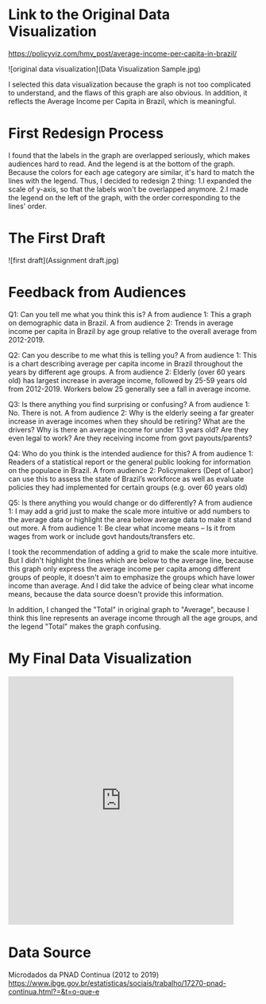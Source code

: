 # Link to the Original Data Visualization

https://policyviz.com/hmv_post/average-income-per-capita-in-brazil/

![original data visualization](Data Visualization Sample.jpg)

I selected this data visualization because the graph is not too complicated to understand, and the flaws of this graph are also obvious. In addition, it reflects the Average Income per Capita in Brazil, which is meaningful.

# First Redesign Process

I found that the labels in the graph are overlapped seriously, which makes audiences hard to read. And the legend is at the bottom of the graph. Because the colors for each age category are similar, it's hard to match the lines with the legend.
Thus, I decided to redesign 2 thing: 1.I expanded the scale of y-axis, so that the labels won't be overlapped anymore. 2.I made the legend on the left of the graph, with the order corresponding to the lines' order.

# The First Draft

![first draft](Assignment draft.jpg)

# Feedback from Audiences

Q1: Can you tell me what you think this is?
A from audience 1: This a graph on demographic data in Brazil.
A from audience 2: Trends in average income per capita in Brazil by age group relative to the overall average from 2012-2019. 

Q2: Can you describe to me what this is telling you?
A from audience 1: This is a chart describing average per capita income in Brazil throughout the years by different age groups.
A from audience 2: Elderly (over 60 years old) has largest increase in average income, followed by 25-59 years old from 2012-2019. Workers below 25 generally see a fall in average income. 

Q3: Is there anything you find surprising or confusing?
A from audience 1: No. There is not.
A from audience 2: Why is the elderly seeing a far greater increase in average incomes when they should be retiring? What are the drivers?
Why is there an average income for under 13 years old? Are they even legal to work? Are they receiving income from govt payouts/parents?

Q4: Who do you think is the intended audience for this?
A from audience 1: Readers of a statistical report or the general public looking for information on the populace in Brazil.
A from audience 2: Policymakers (Dept of Labor) can use this to assess the state of Brazil’s workforce as well as evaluate policies they had implemented for certain groups (e.g. over 60 years old)

Q5: Is there anything you would change or do differently?
A from audience 1: I may add a grid just to make the scale more intuitive or add numbers to the average data or highlight the area below average data to make it stand out more.
A from audience 1: Be clear what income means – Is it from wages from work or include govt handouts/transfers etc.


I took the recommendation of adding a grid to make the scale more intuitive. But I didn't highlight the lines which are below to the average line, because this graph only express the average income per capita among different groups of people, it doesn't aim to emphasize the groups which have lower income than average. And I did take the advice of being clear what income means, because the data source doesn't provide this information.

In addition, I changed the "Total" in original graph to "Average", because I think this line represents an average income through all the age groups, and the legend "Total" makes the graph confusing.

# My Final Data Visualization

<iframe
src="https://public.tableau.com/views/Assignment3_16139316854420/Sheet1?:showVizHome=no&:embed=true" width="90%" height="500" seamless frameborder="0" scrolling="no"></iframe>

# Data Source

Microdados da PNAD Continua (2012 to 2019)
https://www.ibge.gov.br/estatisticas/sociais/trabalho/17270-pnad-continua.html?=&t=o-que-e

